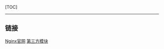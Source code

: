 [TOC]

---
## 链接

[Nginx官网](http://nginx.org/)
[第三方模块](https://www.nginx.com/resources/wiki/modules/index.html)

